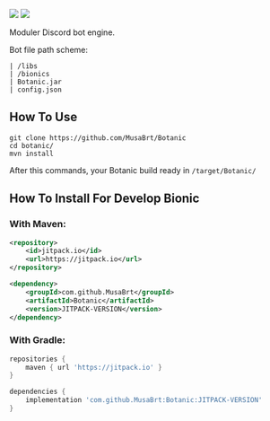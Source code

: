 ![](http://image-write-app.herokuapp.com/?x=880&y=33&size=130&text=koply&url=https%3A%2F%2Fimage-write-app.herokuapp.com%2F%3Fx%3D178%26y%3D25%26size%3D150%26text%3DBotanic%26url%3Dhttps%3A%2F%2Fwww.afcapital.ru%2Fa%2Fpgs%2Fimages%2Fcontent-grid-bg.png)
[![](https://jitpack.io/v/MusaBrt/Botanic.svg)](https://jitpack.io/#MusaBrt/Botanic)

Moduler Discord bot engine.

Bot file path scheme:
```
| /libs
| /bionics
| Botanic.jar
| config.json
```

## How To Use
```
git clone https://github.com/MusaBrt/Botanic
cd botanic/
mvn install
```
After this commands, your Botanic build ready in `/target/Botanic/`

## How To Install For Develop Bionic
### With Maven:
```xml
<repository>
    <id>jitpack.io</id>
    <url>https://jitpack.io</url>
</repository>

<dependency>
    <groupId>com.github.MusaBrt</groupId>
    <artifactId>Botanic</artifactId>
    <version>JITPACK-VERSION</version>
</dependency>
```
### With Gradle:
```gradle
repositories {
    maven { url 'https://jitpack.io' }
}

dependencies {
    implementation 'com.github.MusaBrt:Botanic:JITPACK-VERSION'
}
```

